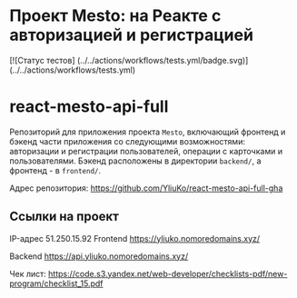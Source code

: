 
# Проект Mesto: на Реакте с авторизацией и регистрацией

[![Статус тестов] (../../actions/workflows/tests.yml/badge.svg)] (../../actions/workflows/tests.yml)

# react-mesto-api-full

Репозиторий для приложения проекта `Mesto`, включающий фронтенд и бэкенд части приложения со следующими возможностями: авторизации и регистрации пользователей, операции с карточками и пользователями. Бэкенд расположены в директории `backend/`, а фронтенд - в `frontend/`.
  
Адрес репозитория: <https://github.com/YliuKo/react-mesto-api-full-gha>

## Ссылки на проект

IP-адрес  51.250.15.92
Frontend  <https://yliuko.nomoredomains.xyz/>

Backend  <https://api.yliuko.nomoredomains.xyz/>

Чек лист:   <https://code.s3.yandex.net/web-developer/checklists-pdf/new-program/checklist_15.pdf>
